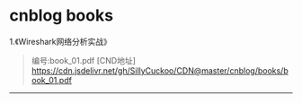 # cnblog books

1.《Wireshark网络分析实战》
>  编号:book_01.pdf
  [CND地址] https://cdn.jsdelivr.net/gh/SillyCuckoo/CDN@master/cnblog/books/book_01.pdf
  ---
